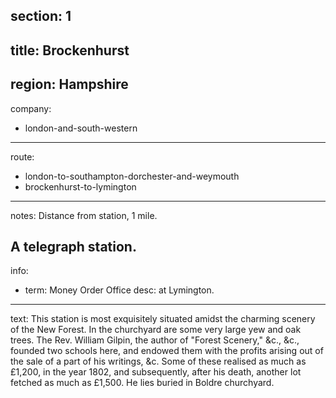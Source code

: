 ﻿section: 1
----
title: Brockenhurst
----
region: Hampshire
----
company:
- london-and-south-western
----
route:
- london-to-southampton-dorchester-and-weymouth
- brockenhurst-to-lymington
----
notes: Distance from station, 1 mile.

A telegraph station.
----
info:
- term: Money Order Office
  desc: at Lymington.
----
text: This station is most exquisitely situated amidst the charming scenery of the New Forest. In the churchyard are some very large yew and oak trees. The Rev. William Gilpin, the author of "Forest Scenery," &c., &c., founded two schools here, and endowed them with the profits arising out of the sale of a part of his writings, &c. Some of these realised as much as £1,200, in the year 1802, and subsequently, after his death, another lot fetched as much as £1,500. He lies buried in Boldre churchyard.
